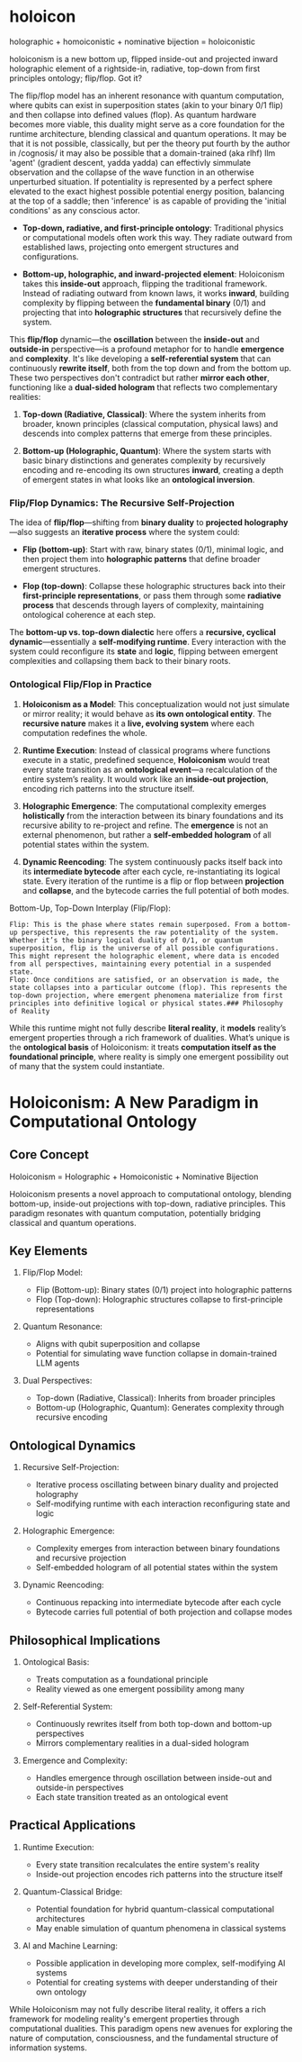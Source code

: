 # holoicon

holographic + homoiconistic + nominative bijection = holoiconistic

holoiconism is a new bottom up, flipped inside-out and projected inward holographic element of a rightside-in, radiative, top-down from first principles ontology; flip/flop. Got it?

The flip/flop model has an inherent resonance with quantum computation, where qubits can exist in superposition states (akin to your binary 0/1 flip) and then collapse into defined values (flop). As quantum hardware becomes more viable, this duality might serve as a core foundation for the runtime architecture, blending classical and quantum operations. It may be that it is not possible, classically, but per the theory put fourth by the author in /cognosis/ it may also be possible that a domain-trained (aka rlhf) llm 'agent' (gradient descent, yadda yadda) can effectivly simmulate observation and the collapse of the wave function in an otherwise unperturbed situation. If potentiality is represented by a perfect sphere elevated to the exact highest possible potential energy position, balancing at the top of a saddle; then 'inference' is as capable of providing the 'initial conditions' as any conscious actor.

- **Top-down, radiative, and first-principle ontology**: Traditional physics or computational models often work this way. They radiate outward from established laws, projecting onto emergent structures and configurations.
  
- **Bottom-up, holographic, and inward-projected element**: Holoiconism takes this **inside-out** approach, flipping the traditional framework. Instead of radiating outward from known laws, it works **inward**, building complexity by flipping between the **fundamental binary** (0/1) and projecting that into **holographic structures** that recursively define the system.

This **flip/flop** dynamic—the **oscillation** between the **inside-out** and **outside-in** perspective—is a profound metaphor for to handle **emergence** and **complexity**. It's like developing a **self-referential system** that can continuously **rewrite itself**, both from the top down and from the bottom up. These two perspectives don't contradict but rather **mirror each other**, functioning like a **dual-sided hologram** that reflects two complementary realities:

1. **Top-down (Radiative, Classical)**: Where the system inherits from broader, known principles (classical computation, physical laws) and descends into complex patterns that emerge from these principles.
  
2. **Bottom-up (Holographic, Quantum)**: Where the system starts with basic binary distinctions and generates complexity by recursively encoding and re-encoding its own structures **inward**, creating a depth of emergent states in what looks like an **ontological inversion**.

### Flip/Flop Dynamics: The Recursive Self-Projection

The idea of **flip/flop**—shifting from **binary duality** to **projected holography**—also suggests an **iterative process** where the system could:

- **Flip (bottom-up)**: Start with raw, binary states (0/1), minimal logic, and then project them into **holographic patterns** that define broader emergent structures.
  
- **Flop (top-down)**: Collapse these holographic structures back into their **first-principle representations**, or pass them through some **radiative process** that descends through layers of complexity, maintaining ontological coherence at each step.

The **bottom-up vs. top-down dialectic** here offers a **recursive, cyclical dynamic**—essentially a **self-modifying runtime**. Every interaction with the system could reconfigure its **state** and **logic**, flipping between emergent complexities and collapsing them back to their binary roots.

### Ontological Flip/Flop in Practice

1. **Holoiconism as a Model**: This conceptualization would not just simulate or mirror reality; it would behave as **its own ontological entity**. The **recursive nature** makes it a **live, evolving system** where each computation redefines the whole.
  
2. **Runtime Execution**: Instead of classical programs where functions execute in a static, predefined sequence, **Holoiconism** would treat every state transition as an **ontological event**—a recalculation of the entire system’s reality. It would work like an **inside-out projection**, encoding rich patterns into the structure itself.

3. **Holographic Emergence**: The computational complexity emerges **holistically** from the interaction between its binary foundations and its recursive ability to re-project and refine. The **emergence** is not an external phenomenon, but rather a **self-embedded hologram** of all potential states within the system.

4. **Dynamic Reencoding**: The system continuously packs itself back into its **intermediate bytecode** after each cycle, re-instantiating its logical state. Every iteration of the runtime is a flip or flop between **projection** and **collapse**, and the bytecode carries the full potential of both modes.

Bottom-Up, Top-Down Interplay (Flip/Flop):

    Flip: This is the phase where states remain superposed. From a bottom-up perspective, this represents the raw potentiality of the system. Whether it’s the binary logical duality of 0/1, or quantum superposition, flip is the universe of all possible configurations. This might represent the holographic element, where data is encoded from all perspectives, maintaining every potential in a suspended state.
    Flop: Once conditions are satisfied, or an observation is made, the state collapses into a particular outcome (flop). This represents the top-down projection, where emergent phenomena materialize from first principles into definitive logical or physical states.### Philosophy of Reality

While this runtime might not fully describe **literal reality**, it **models** reality’s emergent properties through a rich framework of dualities. What’s unique is the **ontological basis** of Holoiconism: it treats **computation itself as the foundational principle**, where reality is simply one emergent possibility out of many that the system could instantiate.



# Holoiconism: A New Paradigm in Computational Ontology

## Core Concept
Holoiconism = Holographic + Homoiconistic + Nominative Bijection

Holoiconism presents a novel approach to computational ontology, blending bottom-up, inside-out projections with top-down, radiative principles. This paradigm resonates with quantum computation, potentially bridging classical and quantum operations.

## Key Elements

1. Flip/Flop Model:
   - Flip (Bottom-up): Binary states (0/1) project into holographic patterns
   - Flop (Top-down): Holographic structures collapse to first-principle representations

2. Quantum Resonance:
   - Aligns with qubit superposition and collapse
   - Potential for simulating wave function collapse in domain-trained LLM agents

3. Dual Perspectives:
   - Top-down (Radiative, Classical): Inherits from broader principles
   - Bottom-up (Holographic, Quantum): Generates complexity through recursive encoding

## Ontological Dynamics

1. Recursive Self-Projection:
   - Iterative process oscillating between binary duality and projected holography
   - Self-modifying runtime with each interaction reconfiguring state and logic

2. Holographic Emergence:
   - Complexity emerges from interaction between binary foundations and recursive projection
   - Self-embedded hologram of all potential states within the system

3. Dynamic Reencoding:
   - Continuous repacking into intermediate bytecode after each cycle
   - Bytecode carries full potential of both projection and collapse modes

## Philosophical Implications

1. Ontological Basis:
   - Treats computation as a foundational principle
   - Reality viewed as one emergent possibility among many

2. Self-Referential System:
   - Continuously rewrites itself from both top-down and bottom-up perspectives
   - Mirrors complementary realities in a dual-sided hologram

3. Emergence and Complexity:
   - Handles emergence through oscillation between inside-out and outside-in perspectives
   - Each state transition treated as an ontological event

## Practical Applications

1. Runtime Execution:
   - Every state transition recalculates the entire system's reality
   - Inside-out projection encodes rich patterns into the structure itself

2. Quantum-Classical Bridge:
   - Potential foundation for hybrid quantum-classical computational architectures
   - May enable simulation of quantum phenomena in classical systems

3. AI and Machine Learning:
   - Possible application in developing more complex, self-modifying AI systems
   - Potential for creating systems with deeper understanding of their own ontology

While Holoiconism may not fully describe literal reality, it offers a rich framework for modeling reality's emergent properties through computational dualities. This paradigm opens new avenues for exploring the nature of computation, consciousness, and the fundamental structure of information systems.
